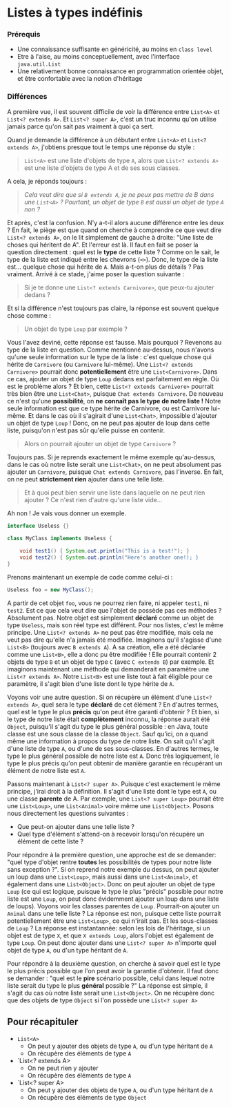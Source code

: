 # Listes à types indéfinis

### Prérequis

- Une connaissance suffisante en généricité, au moins en `class level`
- Etre à l'aise, au moins conceptuellement, avec l'interface `java.util.List`
- Une relativement bonne connaissance en programmation orientée objet, et être confortable avec la notion d'héritage

### Différences

A première vue, il est souvent difficile de voir la différence entre `List<A>` et `List<? extends A>`. Et `List<? super A>`, c'est un truc inconnu qu'on utilise jamais parce qu'on sait pas vraiment à quoi ça sert. 

Quand je demande la différence à un débutant entre `List<A>` et `List<? extends A>`, j'obtiens presque tout le temps une réponse du style :
> `List<A>` est une liste d'objets de type `A`, alors que `List<? extends A>` est une liste d'objets de type A et de ses sous classes.

A cela, je réponds toujours :
> *Cela veut dire que si `B extends A`, je ne peux pas mettre de B dans une `List<A>` ? Pourtant, un objet de type `B` est aussi un objet de type `A` non ?*

Et après, c'est la confusion. N'y a-t-il alors aucune différence entre les deux ? En fait, le piège est que quand on cherche à comprendre ce que veut dire `List<? extends A>`, on le lit simplement de gauche à droite: "Une liste de choses qui héritent de A". Et l'erreur est là. Il faut en fait se poser la question directement : quel est le **type** de cette liste ? Comme on le sait, le type de la liste est indiqué entre les chevrons (`<>`). Donc, le type de la liste est... quelque chose qui hérite de `A`. Mais a-t-on plus de détails ? Pas vraiment. Arrivé à ce stade, j'aime poser la question suivante :
> Si je te donne une `List<? extends Carnivore>`, que peux-tu ajouter dedans ?

Et si la différence n'est toujours pas claire, la réponse est souvent quelque chose comme :
> Un objet de type `Loup` par exemple ?

Vous l'avez deviné, cette réponse est fausse. Mais pourquoi ? Revenons au type de la liste en question. Comme mentionné au-dessus, nous n'avons qu'une seule information sur le type de la liste : c'est quelque chose qui hérite de `Carnivore` (ou `Carnivore` lui-même). Une `List<? extends Carnivore>` pourrait donc **potentiellement** être une `List<Carnivore>`. Dans ce cas, ajouter un objet de type `Loup` dedans est parfaitement en règle. Où est le problème alors ? Et bien, cette `List<? extends Carnivore>` pourrait très bien être une `List<Chat>`, puisque `Chat extends Carnivore`. De nouveau ce n'est qu'une **possibilité**, on **ne connaît pas le type de notre liste !** Notre seule information est que ce type hérite de Carnivore, ou est Carnivore lui-même. Et dans le cas où il s'agirait d'une `List<Chat>`, impossible d'ajouter un objet de type `Loup` ! Donc, on ne peut pas ajouter de loup dans cette liste, puisqu'on n'est pas sûr qu'elle puisse en contenir.
> Alors on pourrait ajouter un objet de type `Carnivore` ?

Toujours pas. Si je reprends exactement le même exemple qu'au-dessus, dans le cas où notre liste serait une `List<Chat>`, on ne peut absolument pas ajouter un `Carnivore`, puisque `Chat extends Carnivore`, pas l'inverse. En fait, on ne peut **strictement rien** ajouter dans une telle liste.
> Et à quoi peut bien servir une liste dans laquelle on ne peut rien ajouter ? Ce n'est rien d'autre qu'une liste vide...

Ah non ! Je vais vous donner un exemple.

```java
interface Useless {}

class MyClass implements Useless {
    
    void test1() { System.out.println("This is a test!"); }
    void test2() { System.out.println("Here's another one!); }
}
```

Prenons maintenant un exemple de code comme celui-ci :

```java
Useless foo = new MyClass();
```

A partir de cet objet `foo`, vous ne pourrez rien faire, ni appeler `test1`, ni `test2`. Est ce que cela veut dire que l'objet de possède pas ces méthodes ? Absolument pas. Notre objet est simplement **déclaré** comme un objet de type `Useless`, mais son réel type est différent. Pour nos listes, c'est le même principe. Une `List<? extends A>` ne peut pas être modifiée, mais cela ne veut pas dire qu'elle n'a jamais été modifiée. Imaginons qu'il s'agisse d'une `List<B>` (toujours avec `B extends A`). A sa création, elle a été déclarée comme une `List<B>`, elle a donc pu être modifiée ! Elle pourrait contenir 2 objets de type `B` et un objet de type `C` (avec `C extends B`) par exemple. Et imaginons maintenant une méthode qui demanderait en paramètre une `List<? extends A>`. Notre `List<B>` est une liste tout à fait éligible pour ce paramètre, il s'agit bien d'une liste dont le type hérite de `A`.

Voyons voir une autre question. Si on récupère un élément d'une `List<? extends A>`, quel sera le type **déclaré** de cet élément ? En d'autres termes, quel est le type le plus **précis** qu'on peut être garanti d'obtenir ? Et bien, si le type de notre liste était **complètement** inconnu, la réponse aurait été `Object`, puisqu'il s'agit du type le plus général possible : en Java, toute classe est une sous classe de la classe `Object`. Sauf qu'ici, on a quand même une information à propos du type de notre liste. On sait qu'il s'agit d'une liste de type `A`, ou d'une de ses sous-classes. En d'autres termes, le type le plus général possible de notre liste est `A`. Donc très logiquement, le type le plus précis qu'on peut obtenir de manière garantie en récupérant un élément de notre liste est `A`.

Passons maintenant à `List<? super A>`. Puisque c'est exactement le même principe, j'irai droit à la définition. Il s'agit d'une liste dont le type est `A`, ou une classe **parente** de A. Par exemple, une `List<? super Loup>` pourrait être une `List<Loup>`, une `List<Animal>` voire même une `List<Object>`. Posons nous directement les questions suivantes :
- Que peut-on ajouter dans une telle liste ?
- Quel type d'élément s'attend-on à recevoir lorsqu'on récupère un élément de cette liste ?

Pour répondre à la première question, une approche est de se demander: "quel type d'objet rentre **toutes** les possibilités de types pour notre liste sans exception ?". Si on reprend notre exemple du dessus, on peut ajouter un loup dans une `List<Loup>`, mais aussi dans une `List<Animal>`, et également dans une `List<Object>`. Donc on peut ajouter un objet de type `Loup` (ce qui est logique, puisque le type le plus "précis" possible pour notre liste est une `Loup`, on peut donc évidemment ajouter un loup dans une liste de loups). Voyons voir les classes parentes de `Loup`. Pourrait-on ajouter un `Animal` dans une telle liste ? La réponse est non, puisque cette liste pourrait potentiellement être une `List<Loup>`, ce qui n'irait pas. Et les sous-classes de `Loup` ? La réponse est instantannée: selon les lois de l'héritage, si un objet est de type `X`, et que `X extends Loup`, alors l'objet est également de type `Loup`. On peut donc ajouter dans une `List<? super A>` n'importe quel objet de type `A`, ou d'un type héritant de `A`.

Pour répondre à la deuxième question, on cherche à savoir quel est le type le plus précis possible que l'on peut avoir la garantie d'obtenir. Il faut donc se demander : "quel est le **pire** scénario possible, celui dans lequel notre liste serait du type le plus **général** possible ?" La réponse est simple, il s'agit du cas où notre liste serait une `List<Object>`. On ne récupère donc que des objets de type `Object` si l'on possède une `List<? super A>`

## Pour récapituler 
- `List<A>`
  - On peut y ajouter des objets de type `A`, ou d'un type héritant de `A`
  - On récupère des éléments de type `A`
- `List<? extends A>
  - On ne peut rien y ajouter
  - On récupère des éléments de type `A`
- `List<? super A>
  - On peut y ajouter des objets de type `A`, ou d'un type héritant de `A`
  - On récupère des éléments de type `Object`
